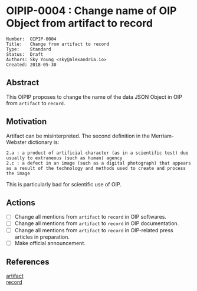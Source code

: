 # OIPIP-0004 : Change name of OIP Object from artifact to record

```
Number:  OIPIP-0004
Title:   Change from artifact to record
Type:    Standard
Status:  Draft
Authors: Sky Young <sky@alexandria.io>
Created: 2018-05-30
```

## Abstract

This OIPIP proposes to change the name of the data JSON Object in OIP from `artifact` to `record`.

## Motivation

Artifact can be misinterpreted. The second definition in the Merriam-Webster dictionary is:

```
2.a : a product of artificial character (as in a scientific test) due usually to extraneous (such as human) agency
2.c : a defect in an image (such as a digital photograph) that appears as a result of the technology and methods used to create and process the image 
```

This is particularly bad for scientific use of OIP.

## Actions

- [ ] Change all mentions from `artifact` to `record` in OIP softwares.  
- [ ] Change all mentions from `artifact` to `record` in OIP documentation.  
- [ ] Change all mentions from `artifact` to `record` in OIP-related press articles in preparation.  
- [ ] Make official announcement.  

## References

[artifact](https://www.merriam-webster.com/dictionary/artifact)  
[record](https://www.merriam-webster.com/dictionary/record)
